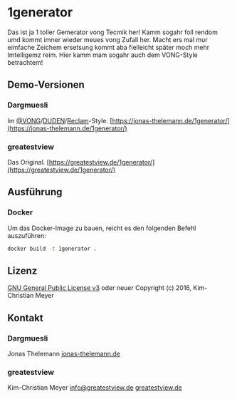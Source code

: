 # 1generator
Das ist ja 1 toller Gemerator vong Tecmik her!
Kamm sogahr foll rendom umd kommt imner wieder meues vong Zufall her.
Macht ers mal mur eimfache Zeichem ersetsung kommt aba fielleicht später moch mehr Imtelligemz reim.
Hier kamm mam sogahr auch dem VONG-Style betrachtem!

## Demo-Versionen

### Dargmuesli
Im [@VONG](https://www.facebook.com/VongMir/)/[DUDEN](http://www.duden.de/)/[Reclam](https://www.reclam.de/)-Style.
[https://jonas-thelemann.de/1generator/](https://jonas-thelemann.de/1generator/)

### greatestview
Das Original.
[https://greatestview.de/1generator/](https://greatestview.de/1generator/)

## Ausführung

### Docker
Um das Docker-Image zu bauen, reicht es den folgenden Befehl auszuführen:

```bash
docker build -t 1generator .
```

## Lizenz
[GNU General Public License v3](http://www.gnu.org/licenses/gpl-3.0.html) oder neuer
Copyright (c) 2016, Kim-Christian Meyer

## Kontakt

### Dargmuesli
Jonas Thelemann
[jonas-thelemann.de](https://jonas-thelemann.de)

### greatestview
Kim-Christian Meyer
[info@greatestview.de](mailto:info@greatestview.de)
[greatestview.de](https://greatestview.de)
